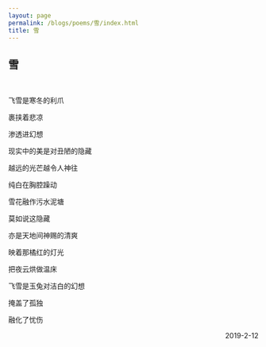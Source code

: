 ```yaml
---
layout: page
permalink: /blogs/poems/雪/index.html
title: 雪
---
```


## 雪
<br>

飞雪是寒冬的利爪

裹挟着悲凉

渗透进幻想

现实中的美是对丑陋的隐藏

越远的光芒越令人神往

纯白在胸腔躁动

雪花融作污水泥塘

莫如说这隐藏

亦是天地间神赐的清爽

映着那橘红的灯光

把夜云烘做温床

飞雪是玉兔对洁白的幻想

掩盖了孤独

融化了忧伤

<p align="right">2019-2-12</p>
